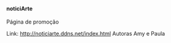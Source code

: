 #### noticiArte

Página de promoção

Link: http://noticiarte.ddns.net/index.html
Autoras Amy e Paula
